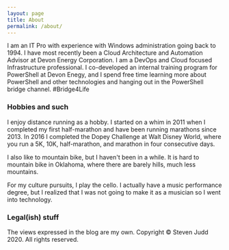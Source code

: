 ```yaml
---
layout: page
title: About
permalink: /about/
---
```


I am an IT Pro with experience with Windows administration going back to 1994.
I have most recently been a Cloud Architecture and Automation Advisor at Devon Energy Corporation.
I am a DevOps and Cloud focused Infrastructure professional.
I co-developed an internal training program for PowerShell at Devon Enegy,
and I spend free time learning more about PowerShell and other technologies and hanging out in the PowerShell bridge channel.
#Bridge4Life

### Hobbies and such

I enjoy distance running as a hobby.
I started on a whim in 2011 when I completed my first half-marathon and have been running marathons since 2013.
In 2016 I completed the Dopey Challenge at Walt Disney World,
where you run a 5K, 10K, half-marathon, and marathon in four consecutive days.

I also like to mountain bike, but I haven't been in a while.
It is hard to mountain bike in Oklahoma,
where there are barely hills, much less mountains.

For my culture pursuits, I play the cello.
I actually have a music performance degree,
but I realized that I was not going to make it as a musician so I went into technology.

### Legal(ish) stuff

The views expressed in the blog are my own.
Copyright © Steven Judd 2020.
All rights reserved.